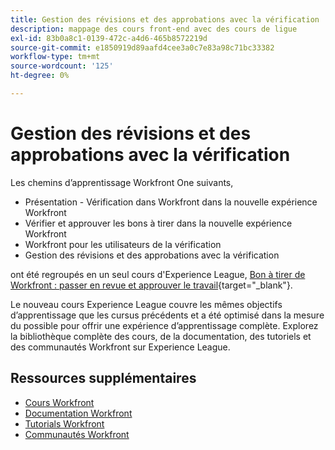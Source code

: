 ```yaml
---
title: Gestion des révisions et des approbations avec la vérification
description: mappage des cours front-end avec des cours de ligue
exl-id: 83b0a8c1-0139-472c-a4d6-465b8572219d
source-git-commit: e1850919d89aafd4cee3a0c7e83a98c71bc33382
workflow-type: tm+mt
source-wordcount: '125'
ht-degree: 0%

---
```


# Gestion des révisions et des approbations avec la vérification

Les chemins d’apprentissage Workfront One suivants,

* Présentation - Vérification dans Workfront dans la nouvelle expérience Workfront
* Vérifier et approuver les bons à tirer dans la nouvelle expérience Workfront
* Workfront pour les utilisateurs de la vérification
* Gestion des révisions et des approbations avec la vérification

ont été regroupés en un seul cours d&#39;Experience League, [Bon à tirer de Workfront : passer en revue et approuver le travail](https://experienceleague.adobe.com/?recommended=Workfront-L-1-2022.1.proof){target="_blank"}.

Le nouveau cours Experience League couvre les mêmes objectifs d’apprentissage que les cursus précédents et a été optimisé dans la mesure du possible pour offrir une expérience d’apprentissage complète.  Explorez la bibliothèque complète des cours, de la documentation, des tutoriels et des communautés Workfront sur Experience League.

## Ressources supplémentaires

* [Cours Workfront](https://experienceleague.adobe.com/?lang=en&amp;Solution=Workfront#courses)
* [Documentation Workfront](https://experienceleague.adobe.com/docs/workfront.html)
* [Tutorials Workfront](https://experienceleague.adobe.com/docs/workfront-learn/tutorials-workfront/home.html)
* [Communautés Workfront](https://experienceleaguecommunities.adobe.com/t5/workfront/ct-p/workfront)
